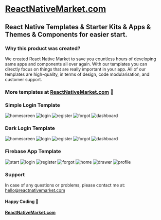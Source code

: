 # [ReactNativeMarket.com](https://reactnativemarket.com)

## React Native Templates & Starter Kits & Apps & Themes & Components for easier start.

### Why this product was created?

We created React Native Market to save you countless hours of developing same apps and components all over again. With our templates you can directly focus on things that are really important in your app. All of our templates are high-quality, in terms of design, code modularisation, and customer support.

### More templates at [ReactNativeMarket.com](http://reactnativemarket.com/) 💖

### Simple Login Template

![homescreen](https://raw.githubusercontent.com/venits/react-native-market/master/assets/simple-login-template/homescreen.png)
![login](https://raw.githubusercontent.com/venits/react-native-market/master/assets/simple-login-template/login.png)
![register](https://raw.githubusercontent.com/venits/react-native-market/master/assets/simple-login-template/register.png)
![forgot](https://raw.githubusercontent.com/venits/react-native-market/master/assets/simple-login-template/forgot.png)
![dashboard](https://raw.githubusercontent.com/venits/react-native-market/master/assets/simple-login-template/dashboard.png)

### Dark Login Template

![homescreen](https://raw.githubusercontent.com/venits/react-native-market/master/assets/dark-login-template/homescreen.png)
![login](https://raw.githubusercontent.com/venits/react-native-market/master/assets/dark-login-template/login.png)
![register](https://raw.githubusercontent.com/venits/react-native-market/master/assets/dark-login-template/register.png)
![forgot](https://raw.githubusercontent.com/venits/react-native-market/master/assets/dark-login-template/forgot.png)
![dashboard](https://raw.githubusercontent.com/venits/react-native-market/master/assets/dark-login-template/dashboard.png)

### Firebase App Template

![start](https://raw.githubusercontent.com/venits/react-native-market/master/assets/firebase-app-template/start.png)
![login](https://raw.githubusercontent.com/venits/react-native-market/master/assets/firebase-app-template/login.png)
![register](https://raw.githubusercontent.com/venits/react-native-market/master/assets/firebase-app-template/register.png)
![forgot](https://raw.githubusercontent.com/venits/react-native-market/master/assets/firebase-app-template/forgot-password.png)
![home](https://raw.githubusercontent.com/venits/react-native-market/master/assets/firebase-app-template/home.png)
![drawer](https://raw.githubusercontent.com/venits/react-native-market/master/assets/firebase-app-template/drawer.png)
![profile](https://raw.githubusercontent.com/venits/react-native-market/master/assets/firebase-app-template/profile.png)

### Support

In case of any questions or problems, please contact me at:
[hello@reactnativemarket.com](mailto:hello@reactnativemarket.com)

#### Happy Coding 💖

#### [ReactNativeMarket.com](http://reactnativemarket.com/)
